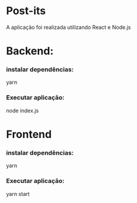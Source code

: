 # Post-its

A aplicação foi realizada utilizando React e Node.js

# Backend:

### instalar dependências:

yarn

### Executar aplicação: 

node index.js

# Frontend

### instalar dependências:

yarn

### Executar aplicação: 

yarn start

